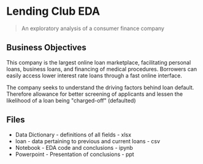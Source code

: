 # Lending Club EDA
> An exploratory analysis of a consumer finance company

## Business Objectives
<p> This company is the largest online loan marketplace, facilitating personal loans, business loans, and financing of medical procedures. Borrowers can easily access lower interest rate loans through a fast online interface. 

The company seeks to understand the driving factors behind loan default. Therefore allowance for better 
screening of applicants and lessen the likelihood of a loan being "charged-off" (defaulted)
</p>

## Files
- Data Dictionary - definitions of all fields - xlsx
- loan - data pertaining to previous and current loans - csv
- Notebook - EDA code and conclusions - ipynb
- Powerpoint - Presentation of conclusions - ppt

